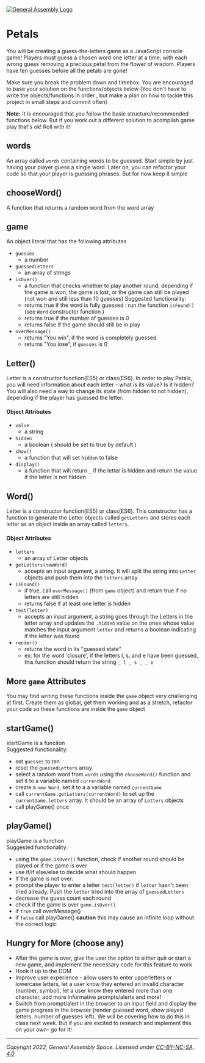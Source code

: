 [![General Assembly Logo](https://ga-dash.s3.amazonaws.com/production/assets/logo-9f88ae6c9c3871690e33280fcf557f33.png)](https://generalassemb.ly)

# Petals

You will be creating a guess-the-letters game as a JavaScript console game! Players must guess a chosen word one letter at a time, with each wrong guess removing a precious petal from the flower of wisdom. Players have ten guesses before all the petals are gone!

Make sure you break the problem down and timebox. You are encouraged to base your solution on the functions/objects below (You don't have to write the objects/functions in order , but make a plan on how to tackle this project in small steps and commit often)

**Note:** It is encouraged that you follow the basic structure/recommended functions below. But if you work out a different solution to acomplish game play that's ok! Roll with it!

## words
An array called `words` containing words to be guessed. Start simple by just having your player guess a single word. Later on, you can refactor your code so that your player is guessing phrases. But for now keep it simple

## chooseWord()
A function that returns a random word from the word array

## game 
An object literal that has the following attributes

- `guesses`
  - a number
- `guessedLetters`
  - an array of strings
- `isOver()`
  - a function that checks whether to play another round, depending if the game is won, the game is lost, or the game can still be played (not won and still less than 10 guesses)
   Suggested functionality:
   - returns true if the word is fully guessed : run the function `isFound()` (see `Word` constructor function )
   - returns true if the number of guesses is 0
   - returns false if the game should still be in play
- `overMessage()`
  - returns "You win", if the word is completely guessed
  - returns "You lose", if `guesses` is 0
 

## Letter()

Letter is a constructor function(ES5) or class(ES6). In order to play Petals, you will need information about each letter - what is its value? Is it hidden? You will also need a way to change its state (from hidden to not hidden), depending if the player has guessed the letter. 

#### Object Attributes

- `value`
  - a string
- `hidden`
  - a boolean ( should be set to true by default )
- `show()`
  - a function that will set `hidden` to false
- `display()`
  - a function that will return ` _ ` if the letter is hidden and return the value if the letter is not hidden

## Word()

Letter is a constructor function(ES5) or class(ES6). This constructor has a function to generate the Letter objects called `getLetters` and stores each letter as an object inside an array called `letters`.

#### Object Attributes

- `letters`
  - an array of Letter objects
- `getLetters(newWord)`
  - accepts an input argument, a string. It will split the string into `Letter` objects and push them into the `letters` array
- `isFound()`
  - if true, call `overMessage()` (from `game` object)  and return true if no letters are still hidden
  - returns false if at least one letter is hidden
- `test(letter)`
  - accepts an input argument, a string goes through the Letters in the letter array and updates the `.hidden` value on the ones whose value matches the input argument `letter` and returns a boolean indicating if the letter was found
- `render()`
  - returns the word in its "guessed state"
  - ex: for the word 'closure', if the letters l, s, and e have been guessed, this function should return the string `_ l _ s _ _ e`



## More `game` Attributes
You may find writing these functions inside the `game` object very challenging at first. Create them as global, get them working and as a stretch, refactor your code so these functions are inside the `game` object

## startGame()
startGame is a funciton <br>
 Suggested functionality:
  - set `guesses` to ten
  - reset the `guessedLetters` array
  - select a random word from `words` using the `chooseWord()` function and set it to a variable named `currentWord`
  - create a `new Word`, set it to a a variable named `currentGame`
  - call `currentGame.getLetters(currentWord)` to set up the `currentGame.letters` array. It should be an array of `Letters` objects
  - call playGame() once 
  
## playGame()
playGame is a function<br>
Suggested functionality: 
 - using the `game.isOver()` function, check if another round should be played or if the game is over 
  - use if/if else/else to decide what should happen
 - If the game is not over:
  - prompt the player to enter a letter
  `test(letter)` if `letter` hasn't been tried already. Push the `letter` tried into the array of `guessedLetters`
  - decrease the guess count each round 
  - check if the game is over `game.isOver()`
   - if `true` call overMessage()
   - if `false` call playGame() **caution** this may cause an infinite loop without the correct logic


## Hungry for More (choose any)

- After the game is over, give the user the option to either quit or start a new game, and implement the necessary code for this feature to work
- Hook it up to the DOM
- Improve user experience - allow users to enter upperletters or lowercase letters, let a user know they entered an invalid character (number, symbol), let a user know they entered more than one character, add more informative prompts/alerts and more!
- Switch from prompt/alert in the browser to an input field  and display the game progress in the browser (render guessed word, show played letters, number of guesses left). We will be covering how to do this in class next week. But if you are excited to research and implement this on your own- go for it!

---

_Copyright 2022, General Assembly Space. Licensed under [CC-BY-NC-SA, 4.0](https://creativecommons.org/licenses/by-nc-sa/4.0/)_
